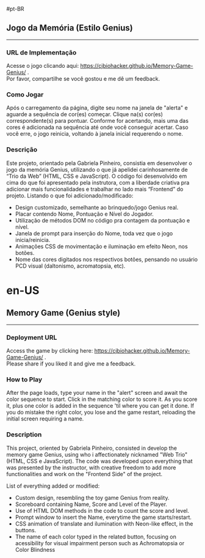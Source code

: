 #pt-BR
## Jogo da Memória (Estilo Genius)
***
### URL de Implementação
Acesse o jogo clicando aqui: https://cjbiohacker.github.io/Memory-Game-Genius/ . <br>
Por favor, compartilhe se você gostou e me dê um feedback.

### Como Jogar
<p> Após o carregamento da página, digite seu nome na janela de "alerta" e aguarde a sequência de cor(es) começar. Clique na(s) cor(es) correspondente(s) para pontuar. Conforme for acertando, mais uma das cores é adicionada na sequência até onde você conseguir acertar. Caso você erre, o jogo reinicia, voltando à janela inicial requerendo o nome. </p>

### Descrição
<p> Este projeto, orientado pela Gabriela Pinheiro, consistia em desenvolver o jogo da memória Genius, utilizando o que já apelidei carinhosamente de “Trio da Web” (HTML, CSS e JavaScript). O código foi desenvolvido em cima do que foi apresentado pela instrutora, com a liberdade criativa pra adicionar mais funcionalidades e trabalhar no lado mais “Frontend” do projeto.
Listando o que foi adicionado/modificado:
<ul>
<li>Design customizado, semelhante ao brinquedo/jogo Genius real.</li>
<li>Placar contendo Nome, Pontuação e Nível do Jogador.</li>
<li>Utilização de métodos DOM no código pra contagem da pontuação e nível.</li>
<li>Janela de prompt para inserção do Nome, toda vez que o jogo inicia/reinicia.</li>
<li>Animações CSS de movimentação e iluminação em efeito Neon, nos botões.</li>
<li>Nome das cores digitados nos respectivos botões, pensando no usuário PCD visual (daltonismo, acromatopsia, etc).</li>
</ul>

</p>

# en-US
## Memory Game (Genius style)
***
### Deployment URL
Access the game by clicking here: https://cjbiohacker.github.io/Memory-Game-Genius/ . <br>
Please share if you liked it and give me a feedback.

### How to Play
<p> After the page loads, type your name in the "alert" screen and await the color sequence to start. Click in the matching color to score it. As you score it, plus one color is added in the sequence 'til where you can get it done. If you do mistake the right color, you lose and the game restart, reloading the initial screen requiring a name.</p>

### Description
<p> This project, oriented by Gabriela Pinheiro, consisted in develop the memory game Genius, using who i affectionately nicknamed "Web Trio" (HTML, CSS e JavaScript). The code was developed upon everything that was presented by the instructor, with creative freedom to add more functionalities and work on the "Frontend Side" of the project.

List of everything added or modified:
<ul>
<li>Custom design, resembling the toy game Genius from reality.</li>
<li>Scoreboard containing Name, Score and Level of the Player.</li>
<li>Use of HTML DOM methods in the code to count the score and level.</li>
<li>Prompt window to insert the Name, everytime the game starts/restart.</li>
<li>CSS animation of translate and ilumination with Neon-like effect, in the buttons.</li>
<li>The name of each color typed in the related button, focusing on acessibility for visual impairment person such as Achromatopsia or Color Blindness</li>
</ul>
</p>
